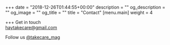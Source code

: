 +++
date = "2018-12-26T01:44:55+00:00"
description = ""
og_description = ""
og_image = ""
og_title = ""
title = "Contact"
[menu.main]
weight = 4

+++
Get in touch  
[haytakecare@gmail.com](mailto:haytakecare@gmail.com)

Follow us [@takecare_mag](https://instagram.com/takecare_mag)